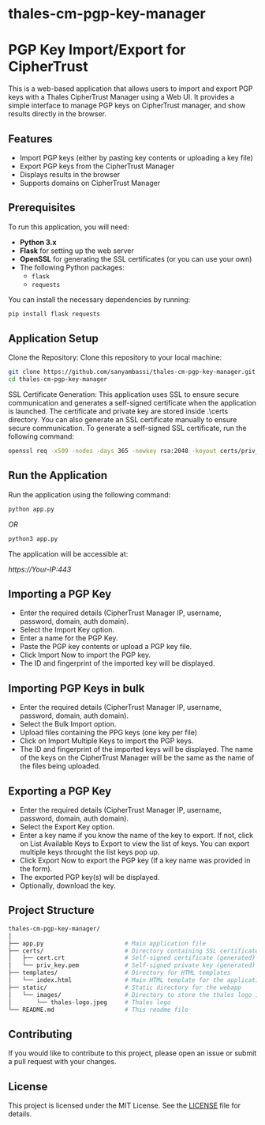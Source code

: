# thales-cm-pgp-key-manager 

# PGP Key Import/Export for CipherTrust

This is a web-based application that allows users to import and export PGP keys with a Thales CipherTrust Manager using a Web UI. It provides a simple interface to manage PGP keys on CipherTrust manager, and show results directly in the browser.

## Features

- Import PGP keys (either by pasting key contents or uploading a key file)
- Export PGP keys from the CipherTrust Manager
- Displays results in the browser
- Supports domains on CipherTrust Manager

## Prerequisites

To run this application, you will need:

- **Python 3.x**
- **Flask** for setting up the web server
- **OpenSSL** for generating the SSL certificates (or you can use your own)
- The following Python packages:
  - `flask`
  - `requests`

You can install the necessary dependencies by running:

```bash
pip install flask requests
```

## Application Setup

Clone the Repository: Clone this repository to your local machine:

```bash
git clone https://github.com/sanyambassi/thales-cm-pgp-key-manager.git
cd thales-cm-pgp-key-manager 
```

SSL Certificate Generation: This application uses SSL to ensure secure communication and generates a self-signed certificate when the application is launched. The certificate and private key are stored inside .\certs directory. You can also generate an SSL certificate manually to ensure secure communication. To generate a self-signed SSL certificate, run the following command:

```bash
openssl req -x509 -nodes -days 365 -newkey rsa:2048 -keyout certs/priv_key.pem -out certs/cert.crt -subj "/CN=localhost"
```

## Run the Application 

Run the application using the following command:

```bash
python app.py
```

*OR*

```bash
python3 app.py
```


The application will be accessible at:

*https://Your-IP:443*

## Importing a PGP Key
- Enter the required details (CipherTrust Manager IP, username, password, domain, auth domain).
- Select the Import Key option.
- Enter a name for the PGP Key.
- Paste the PGP key contents or upload a PGP key file.
- Click Import Now to import the PGP key.
- The ID and fingerprint of the imported key will be displayed. 

## Importing PGP Keys in bulk
- Enter the required details (CipherTrust Manager IP, username, password, domain, auth domain).
- Select the Bulk Import option.
- Upload files containing the PPG keys (one key per file)
- Click on Import Multiple Keys to import the PGP keys.
- The ID and fingerprint of the imported keys will be displayed. The name of the keys on the CipherTrust Manager will be the same as the name of the files being uploaded.

## Exporting a PGP Key
- Enter the required details (CipherTrust Manager IP, username, password, domain, auth domain).
- Select the Export Key option.
- Enter a key name if you know the name of the key to export. If not, click on List Available Keys to Export to view the list of keys. You can export multiple keys throught the list keys pop up. 
- Click Export Now to export the PGP key (If a key name was provided in the form).
- The exported PGP key(s) will be displayed.
- Optionally, download the key.

## Project Structure
```bash
thales-cm-pgp-key-manager/
│
├── app.py                       # Main application file
├── certs/                       # Directory containing SSL certificates
│   ├── cert.crt                 # Self-signed certificate (generated)
│   └── priv_key.pem             # Self-signed private key (generated)
├── templates/                   # Directory for HTML templates
│   └── index.html               # Main HTML template for the application
├── static/                      # Static directory for the webapp
│   └── images/                  # Directory to store the thales logo image
│       └── thales-logo.jpeg     # Thales logo
└── README.md                    # This readme file
```

## Contributing

If you would like to contribute to this project, please open an issue or submit a pull request with your changes.

## License

This project is licensed under the MIT License. See the [LICENSE](LICENSE) file for details.
